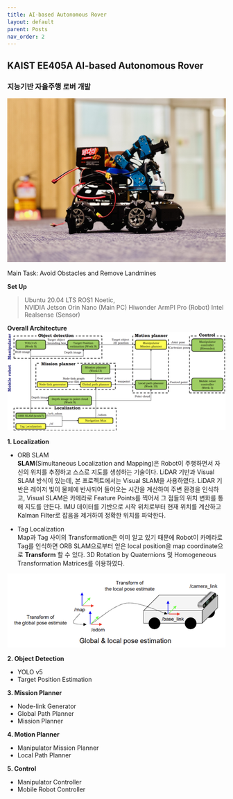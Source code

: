 ```yaml
---
title: AI-based Autonomous Rover
layout: default
parent: Posts
nav_order: 2
---
```


## KAIST EE405A AI-based Autonomous Rover  
### 지능기반 자율주행 로버 개발  


![robot](../images/robot.jpg)  


Main Task: Avoid Obstacles and Remove Landmines


**Set Up**  
> Ubuntu 20.04 LTS
> ROS1 Noetic,  
> NVIDIA Jetson Orin Nano (Main PC)
> Hiwonder ArmPI Pro (Robot)
> Intel Realsense (Sensor)  


**Overall Architecture**  
![overall architecture](../images/overall_architecture.png)  



**1. Localization**  

- ORB SLAM  
  **SLAM**(Simultaneous Localization and Mapping)은 Robot이 주행하면서 자신의 위치를 추정하고 스스로 지도를 생성하는 기술이다. LiDAR 기반과 Visual SLAM 방식이 있는데, 본 프로젝트에서는 Visual SLAM을 사용하였다. LiDAR 기반은 레이저 빛이 물체에 반사되어 들어오는 시간을 계산하여 주변 환경을 인식하고, Visual SLAM은 카메라로 Feature Points를 찍어서 그 점들의 위치 변화를 통해 지도를 만든다. IMU 데이터를 기반으로 시작 위치로부터 현재 위치를 계산하고 Kalman Filter로 잡음을 제거하여 정확한 위치를 파악한다.

- Tag Localization  
  Map과 Tag 사이의 Transformation은 이미 알고 있기 때문에 Robot이 카메라로 Tag를 인식하면 ORB SLAM으로부터 얻은 local position을 map coordinate으로 **Transform** 할 수 있다. 3D Rotation by Quaternions 및 Homogeneous Transformation Matrices를 이용하였다.

![Frame Transformation](../images/TF.png) 


**2. Object Detection**  
- YOLO v5
- Target Position Estimation

**3. Mission Planner**
- Node-link Generator
- Global Path Planner
- Mission Planner

**4. Motion Planner**
- Manipulator Mission Planner
- Local Path Planner

**5. Control**
- Manipulator Controller
- Mobile Robot Controller


